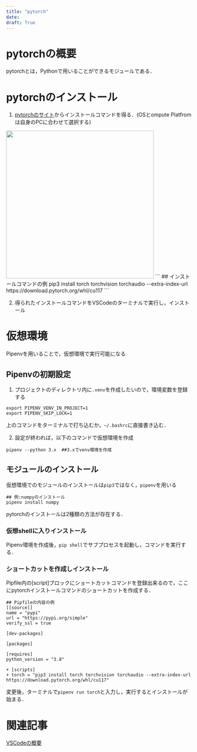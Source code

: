 ```yaml
---
title: "pytorch"
date: 
draft: True
---
```


# pytorchの概要
pytorchとは，Pythonで用いることができるモジュールである．

# pytorchのインストール
1. [pytorchのサイト](https://pytorch.org/get-started/locally/)からインストールコマンドを得る．(OSとompute Platfromは自身のPCに合わせて選択する)  
<img src="/VScode/26.png" alt="" width="400">  
```
## インストールコマンドの例
pip3 install torch torchvision torchaudio --extra-index-url https://download.pytorch.org/whl/cu117
```

2. 得られたインストールコマンドをVSCodeのターミナルで実行し，インストール

# 仮想環境
Pipenvを用いることで，仮想環境で実行可能になる

## Pipenvの初期設定
1. プロジェクトのディレクトリ内に```.venv```を作成したいので，環境変数を登録する  
```
export PIPENV_VENV_IN_PROJECT=1
export PIPENV_SKIP_LOCK=1
```
上のコマンドをターミナルで打ち込むか，```~/.bashrc```に直接書き込む．

2. 設定が終われば，以下のコマンドで仮想環境を作成  
```
pipenv --python 3.x  ##3.xでvenv環境を作成
```

## モジュールのインストール
仮想環境でのモジュールのインストールは```pip3```ではなく，```pipenv```を用いる  
```
## 例:numpyのインストール
pipenv install numpy
```

pytorchのインストールは2種類の方法が存在する．
### 仮想shellに入りインストール
Pipenv環境を作成後，```pip shell```でサブプロセスを起動し，コマンドを実行する．

### ショートカットを作成しインストール
Pipfile内の[script]ブロックにショートカットコマンドを登録出来るので，ここにpytorchインストールコマンドのショートカットを作成する．  
```
## Pipfileの内容の例
[[source]]
name = "pypi"
url = "https://pypi.org/simple"
verify_ssl = true

[dev-packages]

[packages]

[requires]
python_version = "3.8"

+ [scripts]
+ torch = "pip3 install torch torchvision torchaudio --extra-index-url https://download.pytorch.org/whl/cu117"
```

変更後，ターミナルで```pipenv run torch```と入力し，実行するとインストールが始まる．



# 関連記事
[VSCodeの概要](/posts/vscode/)